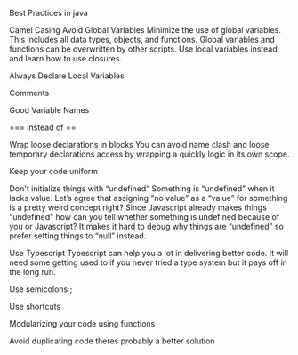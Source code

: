 Best Practices in java

Camel Casing
Avoid Global Variables 
    Minimize the use of global variables.
    This includes all data types, objects, and functions.
    Global variables and functions can be overwritten by other scripts.
    Use local variables instead, and learn how to use closures.

Always Declare Local Variables

Comments

Good Variable Names

=== instead of ==

Wrap loose declarations in blocks
    You can avoid name clash and loose temporary declarations access by wrapping a quickly logic in its own scope.

Keep your code uniform

Don't initialize things with “undefined”
    Something is “undefined” when it lacks value. Let’s agree that assigning “no value” as a “value” for something is a pretty weird concept right? Since Javascript already makes things “undefined” how can you tell whether something is undefined because of you or Javascript? It makes it hard to debug why things are “undefined” so prefer setting things to “null” instead.

Use Typescript
    Typescript can help you a lot in delivering better code. It will need some getting used to if you never tried a type system but it pays off in the long run.

Use semicolons ;

Use shortcuts

Modularizing your code
    using functions

Avoid duplicating code
    theres probably a better solution

